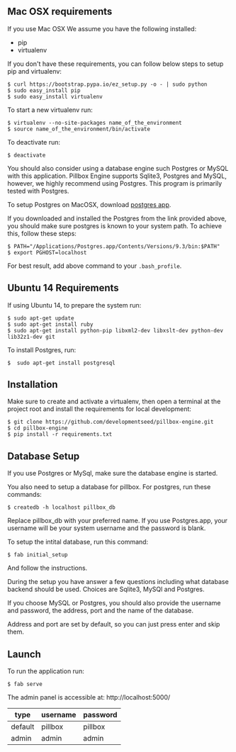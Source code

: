 ## Mac OSX requirements

If you use Mac OSX We assume you have the following installed:

- pip
- virtualenv

If you don't have these requirements, you can follow below steps to setup pip and virtualenv:

    $ curl https://bootstrap.pypa.io/ez_setup.py -o - | sudo python
    $ sudo easy_install pip
    $ sudo easy_install virtualenv

To start a new virtualenv run:

    $ virtualenv --no-site-packages name_of_the_environment
    $ source name_of_the_environment/bin/activate

To deactivate run:

    $ deactivate


You should also consider using a database engine such Postgres or MySQL with this application. Pillbox Engine supports Sqlite3, Postgres and MySQL, however, we highly recommend using Postgres. This program is primarily tested with Postgres.

To setup Postgres on MacOSX, download [postgres app](http://postgresapp.com/).

If you downloaded and installed the Postgres from the link provided above, you should make sure postgres is known to your system path. To achieve this, follow these steps:

    $ PATH="/Applications/Postgres.app/Contents/Versions/9.3/bin:$PATH"
    $ export PGHOST=localhost

For best result, add above command to your `.bash_profile`.

## Ubuntu 14 Requirements

If using Ubuntu 14, to prepare the system run:

    $ sudo apt-get update
    $ sudo apt-get install ruby
    $ sudo apt-get install python-pip libxml2-dev libxslt-dev python-dev lib32z1-dev git

To install Postgres, run:

    $  sudo apt-get install postgresql


## Installation

Make sure to create and activate a virtualenv, then open a terminal at the project root and install the requirements for local development:

    $ git clone https://github.com/developmentseed/pillbox-engine.git
    $ cd pillbox-engine
    $ pip install -r requirements.txt

## Database Setup

If you use Postgres or MySql, make sure the database engine is started.

You also need to setup a database for pillbox. For postgres, run these commands:

    $ createdb -h localhost pillbox_db

Replace pillbox_db with your preferred name. If you use Postgres.app, your username will be your system username and the password is blank.

To setup the intital database, run this command:

    $ fab initial_setup

And follow the instructions.

During the setup you have answer a few questions including what database backend should be used. Choices are Sqlite3, MySQl and Postgres.

If you choose MySQL or Postgres, you should also provide the username and password, the address, port and the name of the database.

Address and port are set by default, so you can just press enter and skip them.

## Launch

To run the application run:

    $ fab serve

The admin panel is accessible at: http://localhost:5000/

type | username | password
------------ | ------------- | ------------
default | pillbox | pillbox
admin | admin | admin



